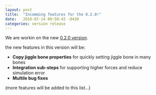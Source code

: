```yaml
---
layout: post
title:  "Incomming features for the 0.2.0!"
date:   2016-07-14 00:50:42 -0430
categories: version release
---
```

We are workin on the new [0.2.0 version](https://github.com/cheece/JiggleArmature/tree/0.2.0).

the new features in this version will be:

* **Copy jiggle bone properties** for quickly setting jiggle bone in many bones 
* **Integration sub-steps** for supporting higher forces and reduce simulation error
* **Multile bug fixes** 

(more features will be added to this list...)

